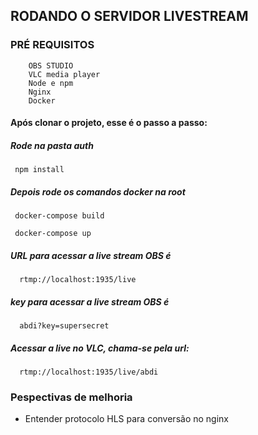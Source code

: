 
## RODANDO O SERVIDOR LIVESTREAM 

### PRÉ REQUISITOS
```http
    OBS STUDIO 
    VLC media player
    Node e npm 
    Nginx 
    Docker
```


#### Após clonar o projeto, esse é o passo a passo:

##### Rode na pasta auth

```http
 npm install
```

##### Depois rode os comandos docker na root

```http
 docker-compose build
```

```http
 docker-compose up
```
##### URL para acessar a live stream OBS é 
```http
  rtmp://localhost:1935/live
```

##### key para acessar a live stream OBS é 
```http
  abdi?key=supersecret
```

##### Acessar a live no VLC, chama-se pela url:
```http
  rtmp://localhost:1935/live/abdi
```

### Pespectivas de melhoria 
 - Entender protocolo HLS para conversão no nginx 
 